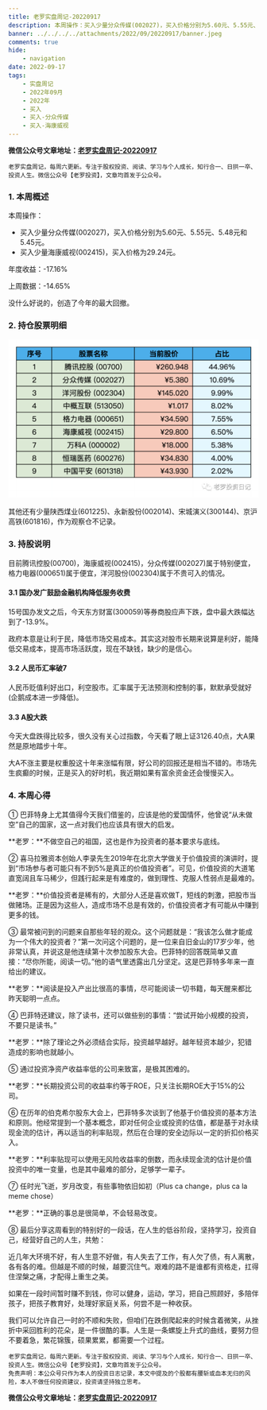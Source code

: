```yaml
---
title: 老罗实盘周记-20220917
description: 本周操作：买入少量分众传媒(002027)，买入价格分别为5.60元、5.55元、5.48元和5.45元。买入少量海康威视(002415)，买入价格为29.24元。年度收益：-17.16%，上周数据：-14.65%。没什么好说的，创造了今年的最大回撤。其他还有少量陕西煤业(601225)、永新股份(002014)、宋城演义(300144)、京沪高铁(601816)，作为观察仓不记录。目前腾讯控股(00700)，海康威视(002415)，分众传媒(002027)属于特别便宜，格力电器(000651)属于便宜，洋河股份(002304)属于不贵可入的情况。
banner: ../../../../attachments/2022/09/20220917/banner.jpeg
comments: true
hide:
    - navigation
date: 2022-09-17
tags:
    - 实盘周记
    - 2022年09月
    - 2022年
    - 买入
    - 买入-分众传媒
    - 买入-海康威视
---
```


__微信公众号文章地址：[老罗实盘周记-20220917](https://mp.weixin.qq.com/s/8bGM-haXOZ4x-GSydHrzGQ)__

```
老罗实盘周记，每周六更新。专注于股权投资、阅读、学习与个人成长，知行合一、日拱一卒、投资人生。微信公众号【老罗投资】，文章均首发于公众号。
```

### 1. 本周概述

本周操作：

+ 买入少量分众传媒(002027)，买入价格分别为5.60元、5.55元、5.48元和5.45元。
+ 买入少量海康威视(002415)，买入价格为29.24元。

年度收益：<span class="green">-17.16%</span>

上周数据：<span class="green">-14.65%</span>

没什么好说的，创造了今年的最大回撤。

### 2. 持仓股票明细

![持仓股票明细 (港股已换算为人民币)](../../../attachments/2022/09/20220917/1.png)

其他还有少量陕西煤业(601225)、永新股份(002014)、宋城演义(300144)、京沪高铁(601816)，作为观察仓不记录。

### 3. 持股说明

目前腾讯控股(00700)，海康威视(002415)，分众传媒(002027)属于特别便宜，格力电器(000651)属于便宜，洋河股份(002304)属于不贵可入的情况。

#### 3.1 国办发广鼓励金融机构降低服务收费

15号国办发文之后，今天东方财富(300059)等券商股应声下跌，盘中最大跌幅达到了-13.9%。

政府本意是让利于民，降低市场交易成本。其实这对股市长期来说算是利好，能降低交易成本，提高市场活跃度，现在不缺钱，缺少的是信心。

#### 3.2 人民币汇率破7
人民币贬值利好出口，利空股市。汇率属于无法预测和控制的事，默默承受就好(企鹅成本进一步降低)。

#### 3.3 A股大跌

今天大盘跌得比较多，很久没有关心过指数，今天看了眼上证3126.40点，大A果然是原地踏步十年。

大A不涨主要是权重股这十年来涨幅有限，好公司的回报还是相当不错的。市场先生疯癫的时候，正是买入的好时机，我近期如果有富余资金还会慢慢买入。

### 4. 本周心得

① 巴菲特身上尤其值得今天我们借鉴的，应该是他的爱国情怀，他曾说“从未做空”自己的国家，这一点对我们也应该具有很大的启发。

**老罗：**不做空自己的祖国，这也是作为投资者的基本要求与底线。

② 喜马拉雅资本创始人李录先生2019年在北京大学做关于价值投资的演讲时，提到“市场参与者可能只有不到5%是真正的价值投资者”。可见，价值投资的大道笔直宽阔且车马稀少，但践行起来是有难度的，做到理性、克服人性弱点是最难的。

**老罗：**价值投资者是稀有的，大部分人还是喜欢做T，短线的刺激，把股市当做赌场。正是因为这些人，造成市场不总是有效的，价值投资者才有可能从中赚到更多的钱。

③ 最常被问到的问题来自那些年轻的观众。这个问题就是：“我该怎么做才能成为一个伟大的投资者？”第一次问这个问题的，是一位来自旧金山的17岁少年，他非常认真，并说这是他连续第十次参加股东大会。巴菲特的回答既简单又直接：“尽你所能，阅读一切。”他的语气里透露出几分坚定。这是巴菲特多年来一直给出的建议。

**老罗：**阅读是投入产出比很高的事情，尽可能阅读一切书籍，每天醒来都比昨天聪明一点点。

④ 巴菲特还建议，除了读书，还可以做些别的事情：“尝试开始小规模的投资，不要只是读书。”

**老罗：**除了理论之外必须结合实际，投资越早越好。越年轻资本越少，犯错造成的影响也就越小。

⑤ 通过投资净资产收益率低的公司来致富，是极其困难的。

**老罗：**长期投资公司的收益率约等于ROE，只关注长期ROE大于15%的公司。

⑥ 在历年的伯克希尔股东大会上，巴菲特多次谈到了他基于价值投资的基本方法和原则。他经常提到一个基本概念，即对任何企业或投资的估值，都是基于对永续现金流的估计，再以适当的利率贴现，然后在合理的安全边际以一定的折扣价格买入。

**老罗：**利率贴现可以使用无风险收益率的倒数，而永续现金流的估计是价值投资中的唯一变量，也是其中最难的部分，足够学一辈子。

⑦ 任时光飞逝，岁月改变，有些事物依旧如初（Plus ca change，plus ca la meme chose）

**老罗：**正确的事总是很简单，不会轻易改变。

⑧ 最后分享这周看到的特别好的一段话，在人生的低谷阶段，坚持学习，投资自己，经营好自己的人生，共勉：

近几年大环境不好，有人生意不好做，有人失去了工作，有人欠了债，有人离散，各有各的难。但越是不顺的时候，越要沉住气。艰难的路不是谁都有资格走，扛得住涅槃之痛，才配得上重生之美。

如果在一段时间暂时赚不到钱，你可以健身，运动，学习，把自己照顾好，多陪伴孩子，把孩子教育好，处理好家庭关系，何尝不是一种收获。

我们可以允许自己一时的不顺和失败，但咱们在跌倒爬起来的时候含着微笑，从挫折中采回胜利的花朵，是一件很酷的事。人生是一条螺旋上升式的曲线，要努力但不要着急，繁花锦簇，硕果累累，都需要一个过程。

```
老罗实盘周记，每周六更新。专注于股权投资、阅读、学习与个人成长，知行合一、日拱一卒、投资人生。微信公众号【老罗投资】，文章均首发于公众号。
免责声明：本公众号只作为本人的投资日志记录，本文中提及的个股都有腰斩或血本无归的风险，本人不做任何投资建议，投资请坚持独立思考。
```

__微信公众号文章地址：[老罗实盘周记-20220917](https://mp.weixin.qq.com/s/8bGM-haXOZ4x-GSydHrzGQ)__